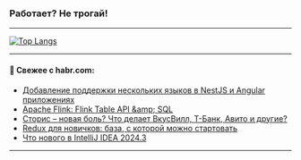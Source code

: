 ### Работает? Не трогай!

---
<!--
#### 🛠️ Technical stack:

![Java](https://img.shields.io/badge/Java-informational?logo=Oracle&style=flat&logoColor=white&color=FF4500)
![Kotlin](https://img.shields.io/badge/Kotlin-informational?logo=Kotlin&style=flat&logoColor=white&color=774D97)
![TS](https://img.shields.io/badge/TypeScript-informational?logo=typeScript&style=flat&logoColor=black&color=017acc)
![Python](https://img.shields.io/badge/Python-informational?logo=Python&style=flat&logoColor=black&color=ffdd54) <br>
![Spring](https://img.shields.io/badge/Spring-informational?logo=Spring&style=flat&logoColor=white&color=6DB33F) 
![SpringBoot](https://img.shields.io/badge/SpringBoot-informational?logo=SpringBoot&style=flat&logoColor=white&color=6DB33F)
![Nest](https://img.shields.io/badge/NestJS-informational?logo=NestJS&style=flat&logoColor=white&color=E0234E) 
![NodeJS](https://img.shields.io/badge/NodeJS-informational?logo=node.js&style=flat&logoColor=white&color=70A760)<br>
![PostgreSQL](https://img.shields.io/badge/PostgreSQL-informational?logo=PostgreSQL&style=flat&logoColor=white&color=DAA520)
![MongoDB](https://img.shields.io/badge/MongoDB-informational?logo=MongoDB&style=flat&logoColor=white&color=870000)
![Apache](https://img.shields.io/badge/Apache-informational?logo=apache&style=flat&logoColor=white&color=f74e28)

___ 
-->

<!--- #### 🛠️ : --->

[![Top Langs](https://github-readme-stats-82jvfl3w3-advtsettinggmailcoms-projects.vercel.app/api/top-langs/?username=zloylis&langs_count=10&hide_title=true&title_color=e6edf3&size_weight=0.5&count_weight=0.5&layout=compact&hide_progress=true&hide_border=true&theme=dracula)](https://github.com/zloylis)

<!---


####  :octocat:&nbsp;&nbsp; Статистика:

![GitHub stats](https://github-readme-stats-u2qms2cxw-advtsettinggmailcoms-projects.vercel.app/api?username=zloylis&show_icons=true&hide_border=true&theme=dracula&title_color=e6edf3&include_all_commits=true&count_private=true&hide_rank=false&hide_title=true&rank_icon=github)
-->
---

#### 💬 Свежее с habr.com:

<!-- BLOG-POST-LIST:START -->
- [Добавление поддержки нескольких языков в NestJS и Angular приложениях](https://habr.com/ru/articles/863590/?utm_source=habrahabr&utm_medium=rss&utm_campaign=863590)
- [Apache Flink: Flink Table API &amp;amp; SQL](https://habr.com/ru/companies/beeline_tech/articles/863588/?utm_source=habrahabr&utm_medium=rss&utm_campaign=863588)
- [Сторис – новая боль? Что делает ВкусВилл, Т-Банк, Авито и другие?](https://habr.com/ru/articles/863572/?utm_source=habrahabr&utm_medium=rss&utm_campaign=863572)
- [Redux для новичков: база, с которой можно стартовать](https://habr.com/ru/companies/otus/articles/863002/?utm_source=habrahabr&utm_medium=rss&utm_campaign=863002)
- [Что нового в IntelliJ IDEA 2024.3](https://habr.com/ru/companies/haulmont/articles/863540/?utm_source=habrahabr&utm_medium=rss&utm_campaign=863540)
<!-- BLOG-POST-LIST:END -->

---
